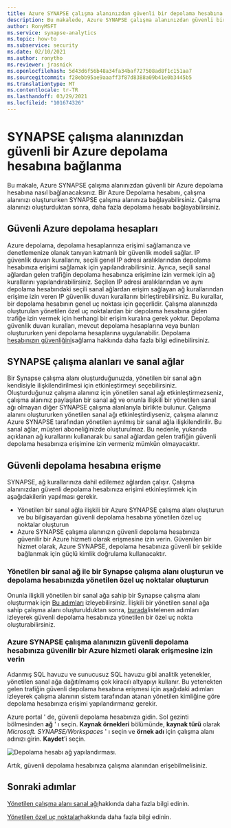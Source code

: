 ```yaml
---
title: Azure SYNAPSE çalışma alanınızdan güvenli bir depolama hesabına bağlanma
description: Bu makalede, Azure SYNAPSE çalışma alanınızdan güvenli bir depolama hesabına nasıl bağlanabileceğiniz açıklanır
author: RonyMSFT
ms.service: synapse-analytics
ms.topic: how-to
ms.subservice: security
ms.date: 02/10/2021
ms.author: ronytho
ms.reviewer: jrasnick
ms.openlocfilehash: 5d43d6f56b48a34fa34baf727508ad8f1c151aa7
ms.sourcegitcommit: f28ebb95ae9aaaff3f87d8388a09b41e0b3445b5
ms.translationtype: MT
ms.contentlocale: tr-TR
ms.lasthandoff: 03/29/2021
ms.locfileid: "101674326"
---
```

# <a name="connect-to-a-secure-azure-storage-account-from-your-synapse-workspace"></a>SYNAPSE çalışma alanınızdan güvenli bir Azure depolama hesabına bağlanma

Bu makale, Azure SYNAPSE çalışma alanınızdan güvenli bir Azure depolama hesabına nasıl bağlanacaksınız. Bir Azure Depolama hesabını, çalışma alanınızı oluştururken SYNAPSE çalışma alanınıza bağlayabilirsiniz. Çalışma alanınızı oluşturduktan sonra, daha fazla depolama hesabı bağlayabilirsiniz.


## <a name="secured-azure-storage-accounts"></a>Güvenli Azure depolama hesapları
Azure depolama, depolama hesaplarınıza erişimi sağlamanıza ve denetlemenize olanak tanıyan katmanlı bir güvenlik modeli sağlar. IP güvenlik duvarı kurallarını, seçili genel IP adresi aralıklarından depolama hesabınıza erişimi sağlamak için yapılandırabilirsiniz. Ayrıca, seçili sanal ağlardan gelen trafiğin depolama hesabınıza erişimine izin vermek için ağ kurallarını yapılandırabilirsiniz. Seçilen IP adresi aralıklarından ve aynı depolama hesabındaki seçili sanal ağlardan erişim sağlayan ağ kurallarından erişime izin veren IP güvenlik duvarı kurallarını birleştirebilirsiniz. Bu kurallar, bir depolama hesabının genel uç noktası için geçerlidir. Çalışma alanınızda oluşturulan yönetilen özel uç noktalardan bir depolama hesabına giden trafiğe izin vermek için herhangi bir erişim kuralına gerek yoktur. Depolama güvenlik duvarı kuralları, mevcut depolama hesaplarına veya bunları oluştururken yeni depolama hesaplarına uygulanabilir. Depolama [hesabınızın güvenliğini](../../storage/common/storage-network-security.md)sağlama hakkında daha fazla bilgi edinebilirsiniz.

## <a name="synapse-workspaces-and-virtual-networks"></a>SYNAPSE çalışma alanları ve sanal ağlar
Bir Synapse çalışma alanı oluşturduğunuzda, yönetilen bir sanal ağın kendisiyle ilişkilendirilmesi için etkinleştirmeyi seçebilirsiniz. Oluşturduğunuz çalışma alanınız için yönetilen sanal ağı etkinleştirmezseniz, çalışma alanınız paylaşılan bir sanal ağ ve onunla ilişkili bir yönetilen sanal ağı olmayan diğer SYNAPSE çalışma alanlarıyla birlikte bulunur. Çalışma alanını oluştururken yönetilen sanal ağı etkinleştirdiyseniz, çalışma alanınız Azure SYNAPSE tarafından yönetilen ayrılmış bir sanal ağla ilişkilendirilir. Bu sanal ağlar, müşteri aboneliğinizde oluşturulmaz. Bu nedenle, yukarıda açıklanan ağ kurallarını kullanarak bu sanal ağlardan gelen trafiğin güvenli depolama hesabınıza erişimine izin vermeniz mümkün olmayacaktır.  

## <a name="access-a-secured-storage-account"></a>Güvenli depolama hesabına erişme
SYNAPSE, ağ kurallarınıza dahil edilemez ağlardan çalışır. Çalışma alanınızdan güvenli depolama hesabınıza erişimi etkinleştirmek için aşağıdakilerin yapılması gerekir.

* Yönetilen bir sanal ağla ilişkili bir Azure SYNAPSE çalışma alanı oluşturun ve bu bilgisayardan güvenli depolama hesabına yönetilen özel uç noktalar oluşturun
* Azure SYNAPSE çalışma alanınızın güvenli depolama hesabınıza güvenilir bir Azure hizmeti olarak erişmesine izin verin. Güvenilen bir hizmet olarak, Azure SYNAPSE, depolama hesabınıza güvenli bir şekilde bağlanmak için güçlü kimlik doğrulama kullanacaktır.   

### <a name="create-a-synapse-workspace-with-a-managed-virtual-network-and-create-managed-private-endpoints-to-your-storage-account"></a>Yönetilen bir sanal ağ ile bir Synapse çalışma alanı oluşturun ve depolama hesabınızda yönetilen özel uç noktalar oluşturun
Onunla ilişkili yönetilen bir sanal ağa sahip bir Synapse çalışma alanı oluşturmak için [Bu adımları](./synapse-workspace-managed-vnet.md) izleyebilirsiniz. İlişkili bir yönetilen sanal ağa sahip çalışma alanı oluşturulduktan sonra, [burada](./how-to-create-managed-private-endpoints.md)listelenen adımları izleyerek güvenli depolama hesabınıza yönetilen bir özel uç nokta oluşturabilirsiniz. 

### <a name="grant-your-azure-synapse-workspace-access-to-your-secure-storage-account-as-a-trusted-azure-service"></a>Azure SYNAPSE çalışma alanınızın güvenli depolama hesabınıza güvenilir bir Azure hizmeti olarak erişmesine izin verin
Adanmış SQL havuzu ve sunucusuz SQL havuzu gibi analitik yetenekler, yönetilen sanal ağa dağıtılmamış çok kiracılı altyapıyı kullanır. Bu yetenekten gelen trafiğin güvenli depolama hesabına erişmesi için aşağıdaki adımları izleyerek çalışma alanının sistem tarafından atanan yönetilen kimliğine göre depolama hesabınıza erişimi yapılandırmanız gerekir.

Azure portal ' de, güvenli depolama hesabınıza gidin. Sol gezinti bölmesinden **ağ** ' ı seçin. **Kaynak örnekleri** bölümünde, **kaynak türü** olarak *Microsoft. SYNAPSE/Workspaces* ' ı seçin ve **örnek adı** için çalışma alanı adınızı girin. **Kaydet**’i seçin.

![Depolama hesabı ağ yapılandırması.](./media/connect-to-a-secure-storage-account/secured-storage-access.png)

Artık, güvenli depolama hesabınıza çalışma alanından erişebilmelisiniz.


## <a name="next-steps"></a>Sonraki adımlar

[Yönetilen çalışma alanı sanal ağı](./synapse-workspace-managed-vnet.md)hakkında daha fazla bilgi edinin.

[Yönetilen özel uç noktalar](./synapse-workspace-managed-private-endpoints.md)hakkında daha fazla bilgi edinin.